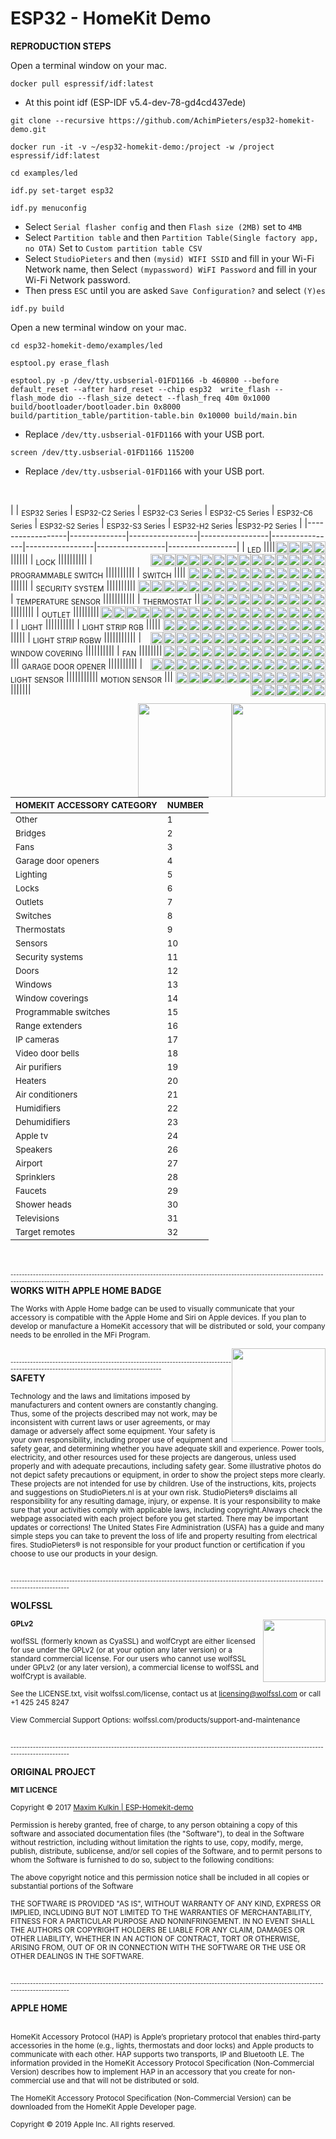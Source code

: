 # ESP32 - HomeKit Demo

<b>REPRODUCTION STEPS</b>

Open a terminal window on your mac.

```
docker pull espressif/idf:latest
```
- At this point idf (ESP-IDF v5.4-dev-78-gd4cd437ede)
```
git clone --recursive https://github.com/AchimPieters/esp32-homekit-demo.git
```
```
docker run -it -v ~/esp32-homekit-demo:/project -w /project espressif/idf:latest
```
```
cd examples/led
```
```
idf.py set-target esp32
```
```
idf.py menuconfig
```
- Select `Serial flasher config` and then `Flash size (2MB)` set to `4MB`
- Select `Partition table` and then `Partition Table(Single factory app, no OTA)` Set to `Custom partition table CSV`
- Select `StudioPieters` and then `(mysid) WIFI SSID` and fill in your Wi-Fi Network name, then Select `(mypassword) WiFI Password` and fill in your Wi-Fi Network password.
- Then press `ESC` until you are asked `Save Configuration?` and select `(Y)es`
```
idf.py build
```
Open a new terminal window on your mac.
```
cd esp32-homekit-demo/examples/led
```
```
esptool.py erase_flash
```
```
esptool.py -p /dev/tty.usbserial-01FD1166 -b 460800 --before default_reset --after hard_reset --chip esp32  write_flash --flash_mode dio --flash_size detect --flash_freq 40m 0x1000 build/bootloader/bootloader.bin 0x8000 build/partition_table/partition-table.bin 0x10000 build/main.bin
```
- Replace `/dev/tty.usbserial-01FD1166` with your USB port.
```
screen /dev/tty.usbserial-01FD1166 115200
```
- Replace `/dev/tty.usbserial-01FD1166` with your USB port.

<br>


|                  | <sub>ESP32 Series</sub> | <sub>ESP32-C2 Series</sub> | <sub>ESP32-C3 Series</sub> | <sub>ESP32-C5 Series</sub> | <sub>ESP32-C6 Series</sub> | <sub>ESP32-S2 Series</sub> | <sub>ESP32-S3 Series</sub> | <sub>ESP32-H2 Series</sub> |<sub>ESP32-P2 Series</sub> |
|------------------|--------------|-----------------|-----------------|----------------|-----------------|-----------------|-----------------|
| <sub>LED</sub>              |<img  style="float: right;" src="https://github.com/AchimPieters/esp32-homekit-demo/blob/main/images/YES.svg" width="20">|<img  style="float: right;" src="https://github.com/AchimPieters/esp32-homekit-demo/blob/main/images/YES.svg" width="20">|<img  style="float: right;" src="https://github.com/AchimPieters/esp32-homekit-demo/blob/main/images/YES.svg" width="20">|<img  style="float: right;" src="https://github.com/AchimPieters/esp32-homekit-demo/blob/main/images/YES.svg"
width="20">|<img  style="float: right;" src="https://github.com/AchimPieters/esp32-homekit-demo/blob/main/images/YES.svg" width="20">|<img  style="float: right;" src="https://github.com/AchimPieters/esp32-homekit-demo/blob/main/images/YES.svg" width="20">|<img  style="float: right;" src="https://github.com/AchimPieters/esp32-homekit-demo/blob/main/images/YES.svg"
width="20">|<img  style="float: right;" src="https://github.com/AchimPieters/esp32-homekit-demo/blob/main/images/NO.svg"
width="20">|<img  style="float: right;" src="https://github.com/AchimPieters/esp32-homekit-demo/blob/main/images/NO.svg" width="20">|
| <sub>LOCK</sub>           |<img  style="float: right;" src="https://github.com/AchimPieters/esp32-homekit-demo/blob/main/images/YES.svg" width="20">|<img  style="float: right;" src="https://github.com/AchimPieters/esp32-homekit-demo/blob/main/images/YES.svg" width="20">|<img  style="float: right;" src="https://github.com/AchimPieters/esp32-homekit-demo/blob/main/images/YES.svg" width="20">|<img  style="float: right;" src="https://github.com/AchimPieters/esp32-homekit-demo/blob/main/images/YES.svg"
width="20">|<img  style="float: right;" src="https://github.com/AchimPieters/esp32-homekit-demo/blob/main/images/YES.svg" width="20">|<img  style="float: right;" src="https://github.com/AchimPieters/esp32-homekit-demo/blob/main/images/YES.svg" width="20">|<img  style="float: right;" src="https://github.com/AchimPieters/esp32-homekit-demo/blob/main/images/YES.svg"
width="20">|<img  style="float: right;" src="https://github.com/AchimPieters/esp32-homekit-demo/blob/main/images/NO.svg"
width="20">|<img  style="float: right;" src="https://github.com/AchimPieters/esp32-homekit-demo/blob/main/images/NO.svg" width="20">|
| <sub>PROGRAMMABLE SWITCH</sub> |<img  style="float: right;" src="https://github.com/AchimPieters/esp32-homekit-demo/blob/main/images/YES.svg" width="20">|<img  style="float: right;" src="https://github.com/AchimPieters/esp32-homekit-demo/blob/main/images/YES.svg" width="20">|<img  style="float: right;" src="https://github.com/AchimPieters/esp32-homekit-demo/blob/main/images/YES.svg" width="20">|<img  style="float: right;" src="https://github.com/AchimPieters/esp32-homekit-demo/blob/main/images/YES.svg"
width="20">|<img  style="float: right;" src="https://github.com/AchimPieters/esp32-homekit-demo/blob/main/images/YES.svg" width="20">|<img  style="float: right;" src="https://github.com/AchimPieters/esp32-homekit-demo/blob/main/images/YES.svg" width="20">|<img  style="float: right;" src="https://github.com/AchimPieters/esp32-homekit-demo/blob/main/images/YES.svg"
width="20">|<img  style="float: right;" src="https://github.com/AchimPieters/esp32-homekit-demo/blob/main/images/NO.svg"
width="20">|<img  style="float: right;" src="https://github.com/AchimPieters/esp32-homekit-demo/blob/main/images/NO.svg" width="20">|
| <sub>SWITCH</sub> |<img  style="float: right;" src="https://github.com/AchimPieters/esp32-homekit-demo/blob/main/images/YES.svg" width="20">|<img  style="float: right;" src="https://github.com/AchimPieters/esp32-homekit-demo/blob/main/images/YES.svg" width="20">|<img  style="float: right;" src="https://github.com/AchimPieters/esp32-homekit-demo/blob/main/images/YES.svg" width="20">|<img  style="float: right;" src="https://github.com/AchimPieters/esp32-homekit-demo/blob/main/images/YES.svg"
width="20">|<img  style="float: right;" src="https://github.com/AchimPieters/esp32-homekit-demo/blob/main/images/YES.svg" width="20">|<img  style="float: right;" src="https://github.com/AchimPieters/esp32-homekit-demo/blob/main/images/YES.svg" width="20">|<img  style="float: right;" src="https://github.com/AchimPieters/esp32-homekit-demo/blob/main/images/YES.svg"
width="20">|<img  style="float: right;" src="https://github.com/AchimPieters/esp32-homekit-demo/blob/main/images/NO.svg"
width="20">|<img  style="float: right;" src="https://github.com/AchimPieters/esp32-homekit-demo/blob/main/images/NO.svg" width="20">|
| <sub>SECURITY SYSTEM</sub> |<img  style="float: right;" src="https://github.com/AchimPieters/esp32-homekit-demo/blob/main/images/YES.svg" width="20">|<img  style="float: right;" src="https://github.com/AchimPieters/esp32-homekit-demo/blob/main/images/YES.svg" width="20">|<img  style="float: right;" src="https://github.com/AchimPieters/esp32-homekit-demo/blob/main/images/YES.svg" width="20">|<img  style="float: right;" src="https://github.com/AchimPieters/esp32-homekit-demo/blob/main/images/YES.svg"
width="20">|<img  style="float: right;" src="https://github.com/AchimPieters/esp32-homekit-demo/blob/main/images/YES.svg" width="20">|<img  style="float: right;" src="https://github.com/AchimPieters/esp32-homekit-demo/blob/main/images/YES.svg" width="20">|<img  style="float: right;" src="https://github.com/AchimPieters/esp32-homekit-demo/blob/main/images/YES.svg"
width="20">|<img  style="float: right;" src="https://github.com/AchimPieters/esp32-homekit-demo/blob/main/images/NO.svg"
width="20">|<img  style="float: right;" src="https://github.com/AchimPieters/esp32-homekit-demo/blob/main/images/NO.svg" width="20">|
| <sub>TEMPERATURE SENSOR</sub> |<img  style="float: right;" src="https://github.com/AchimPieters/esp32-homekit-demo/blob/main/images/YES.svg" width="20">|<img  style="float: right;" src="https://github.com/AchimPieters/esp32-homekit-demo/blob/main/images/YES.svg" width="20">|<img  style="float: right;" src="https://github.com/AchimPieters/esp32-homekit-demo/blob/main/images/YES.svg" width="20">|<img  style="float: right;" src="https://github.com/AchimPieters/esp32-homekit-demo/blob/main/images/YES.svg"
width="20">|<img  style="float: right;" src="https://github.com/AchimPieters/esp32-homekit-demo/blob/main/images/YES.svg" width="20">|<img  style="float: right;" src="https://github.com/AchimPieters/esp32-homekit-demo/blob/main/images/YES.svg" width="20">|<img  style="float: right;" src="https://github.com/AchimPieters/esp32-homekit-demo/blob/main/images/YES.svg"
width="20">|<img  style="float: right;" src="https://github.com/AchimPieters/esp32-homekit-demo/blob/main/images/NO.svg"
width="20">|<img  style="float: right;" src="https://github.com/AchimPieters/esp32-homekit-demo/blob/main/images/NO.svg" width="20">||
| <sub>THERMOSTAT</sub> |<img  style="float: right;" src="https://github.com/AchimPieters/esp32-homekit-demo/blob/main/images/YES.svg" width="20">|<img  style="float: right;" src="https://github.com/AchimPieters/esp32-homekit-demo/blob/main/images/YES.svg" width="20">|<img  style="float: right;" src="https://github.com/AchimPieters/esp32-homekit-demo/blob/main/images/YES.svg" width="20">|<img  style="float: right;" src="https://github.com/AchimPieters/esp32-homekit-demo/blob/main/images/YES.svg"
width="20">|<img  style="float: right;" src="https://github.com/AchimPieters/esp32-homekit-demo/blob/main/images/YES.svg" width="20">|<img  style="float: right;" src="https://github.com/AchimPieters/esp32-homekit-demo/blob/main/images/YES.svg" width="20">|<img  style="float: right;" src="https://github.com/AchimPieters/esp32-homekit-demo/blob/main/images/YES.svg"
width="20">|<img  style="float: right;" src="https://github.com/AchimPieters/esp32-homekit-demo/blob/main/images/NO.svg"
width="20">|<img  style="float: right;" src="https://github.com/AchimPieters/esp32-homekit-demo/blob/main/images/NO.svg" width="20">|
| <sub>OUTLET</sub> |<img  style="float: right;" src="https://github.com/AchimPieters/esp32-homekit-demo/blob/main/images/YES.svg" width="20">|<img  style="float: right;" src="https://github.com/AchimPieters/esp32-homekit-demo/blob/main/images/YES.svg" width="20">|<img  style="float: right;" src="https://github.com/AchimPieters/esp32-homekit-demo/blob/main/images/YES.svg" width="20">|<img  style="float: right;" src="https://github.com/AchimPieters/esp32-homekit-demo/blob/main/images/YES.svg"
width="20">|<img  style="float: right;" src="https://github.com/AchimPieters/esp32-homekit-demo/blob/main/images/YES.svg" width="20">|<img  style="float: right;" src="https://github.com/AchimPieters/esp32-homekit-demo/blob/main/images/YES.svg" width="20">|<img  style="float: right;" src="https://github.com/AchimPieters/esp32-homekit-demo/blob/main/images/YES.svg"
width="20">|<img  style="float: right;" src="https://github.com/AchimPieters/esp32-homekit-demo/blob/main/images/NO.svg"
width="20">|<img  style="float: right;" src="https://github.com/AchimPieters/esp32-homekit-demo/blob/main/images/NO.svg" width="20">|
| <sub>LIGHT</sub> |<img  style="float: right;" src="https://github.com/AchimPieters/esp32-homekit-demo/blob/main/images/YES.svg" width="20">|<img  style="float: right;" src="https://github.com/AchimPieters/esp32-homekit-demo/blob/main/images/YES.svg" width="20">|<img  style="float: right;" src="https://github.com/AchimPieters/esp32-homekit-demo/blob/main/images/YES.svg" width="20">|<img  style="float: right;" src="https://github.com/AchimPieters/esp32-homekit-demo/blob/main/images/YES.svg"
width="20">|<img  style="float: right;" src="https://github.com/AchimPieters/esp32-homekit-demo/blob/main/images/YES.svg" width="20">|<img  style="float: right;" src="https://github.com/AchimPieters/esp32-homekit-demo/blob/main/images/YES.svg" width="20">|<img  style="float: right;" src="https://github.com/AchimPieters/esp32-homekit-demo/blob/main/images/YES.svg"
width="20">|<img  style="float: right;" src="https://github.com/AchimPieters/esp32-homekit-demo/blob/main/images/NO.svg"
width="20">|<img  style="float: right;" src="https://github.com/AchimPieters/esp32-homekit-demo/blob/main/images/NO.svg" width="20">|
| <sub>LIGHT STRIP RGB</sub> |<img  style="float: right;" src="https://github.com/AchimPieters/esp32-homekit-demo/blob/main/images/YES.svg" width="20">|<img  style="float: right;" src="https://github.com/AchimPieters/esp32-homekit-demo/blob/main/images/YES.svg" width="20">|<img  style="float: right;" src="https://github.com/AchimPieters/esp32-homekit-demo/blob/main/images/YES.svg" width="20">|<img  style="float: right;" src="https://github.com/AchimPieters/esp32-homekit-demo/blob/main/images/YES.svg"
width="20">|<img  style="float: right;" src="https://github.com/AchimPieters/esp32-homekit-demo/blob/main/images/YES.svg" width="20">|<img  style="float: right;" src="https://github.com/AchimPieters/esp32-homekit-demo/blob/main/images/YES.svg" width="20">|<img  style="float: right;" src="https://github.com/AchimPieters/esp32-homekit-demo/blob/main/images/YES.svg"
width="20">|<img  style="float: right;" src="https://github.com/AchimPieters/esp32-homekit-demo/blob/main/images/NO.svg"
width="20">|<img  style="float: right;" src="https://github.com/AchimPieters/esp32-homekit-demo/blob/main/images/NO.svg" width="20">|
| <sub>LIGHT STRIP RGBW</sub> |<img  style="float: right;" src="https://github.com/AchimPieters/esp32-homekit-demo/blob/main/images/YES.svg" width="20">|<img  style="float: right;" src="https://github.com/AchimPieters/esp32-homekit-demo/blob/main/images/YES.svg" width="20">|<img  style="float: right;" src="https://github.com/AchimPieters/esp32-homekit-demo/blob/main/images/YES.svg" width="20">|<img  style="float: right;" src="https://github.com/AchimPieters/esp32-homekit-demo/blob/main/images/YES.svg"
width="20">|<img  style="float: right;" src="https://github.com/AchimPieters/esp32-homekit-demo/blob/main/images/YES.svg" width="20">|<img  style="float: right;" src="https://github.com/AchimPieters/esp32-homekit-demo/blob/main/images/YES.svg" width="20">|<img  style="float: right;" src="https://github.com/AchimPieters/esp32-homekit-demo/blob/main/images/YES.svg"
width="20">|<img  style="float: right;" src="https://github.com/AchimPieters/esp32-homekit-demo/blob/main/images/NO.svg"
width="20">|<img  style="float: right;" src="https://github.com/AchimPieters/esp32-homekit-demo/blob/main/images/NO.svg" width="20">||
| <sub>WINDOW COVERING</sub> |<img  style="float: right;" src="https://github.com/AchimPieters/esp32-homekit-demo/blob/main/images/YES.svg" width="20">|<img  style="float: right;" src="https://github.com/AchimPieters/esp32-homekit-demo/blob/main/images/YES.svg" width="20">|<img  style="float: right;" src="https://github.com/AchimPieters/esp32-homekit-demo/blob/main/images/YES.svg" width="20">|<img  style="float: right;" src="https://github.com/AchimPieters/esp32-homekit-demo/blob/main/images/YES.svg"
width="20">|<img  style="float: right;" src="https://github.com/AchimPieters/esp32-homekit-demo/blob/main/images/YES.svg" width="20">|<img  style="float: right;" src="https://github.com/AchimPieters/esp32-homekit-demo/blob/main/images/YES.svg" width="20">|<img  style="float: right;" src="https://github.com/AchimPieters/esp32-homekit-demo/blob/main/images/YES.svg"
width="20">|<img  style="float: right;" src="https://github.com/AchimPieters/esp32-homekit-demo/blob/main/images/NO.svg"
width="20">|<img  style="float: right;" src="https://github.com/AchimPieters/esp32-homekit-demo/blob/main/images/NO.svg" width="20">|
| <sub>FAN</sub> |<img  style="float: right;" src="https://github.com/AchimPieters/esp32-homekit-demo/blob/main/images/YES.svg" width="20">|<img  style="float: right;" src="https://github.com/AchimPieters/esp32-homekit-demo/blob/main/images/YES.svg" width="20">|<img  style="float: right;" src="https://github.com/AchimPieters/esp32-homekit-demo/blob/main/images/YES.svg" width="20">|<img  style="float: right;" src="https://github.com/AchimPieters/esp32-homekit-demo/blob/main/images/YES.svg"
width="20">|<img  style="float: right;" src="https://github.com/AchimPieters/esp32-homekit-demo/blob/main/images/YES.svg" width="20">|<img  style="float: right;" src="https://github.com/AchimPieters/esp32-homekit-demo/blob/main/images/YES.svg" width="20">|<img  style="float: right;" src="https://github.com/AchimPieters/esp32-homekit-demo/blob/main/images/YES.svg"
width="20">|<img  style="float: right;" src="https://github.com/AchimPieters/esp32-homekit-demo/blob/main/images/NO.svg"
width="20">|<img  style="float: right;" src="https://github.com/AchimPieters/esp32-homekit-demo/blob/main/images/NO.svg" width="20">||
<sub>GARAGE DOOR OPENER</sub> |<img  style="float: right;" src="https://github.com/AchimPieters/esp32-homekit-demo/blob/main/images/YES.svg" width="20">|<img  style="float: right;" src="https://github.com/AchimPieters/esp32-homekit-demo/blob/main/images/YES.svg" width="20">|<img  style="float: right;" src="https://github.com/AchimPieters/esp32-homekit-demo/blob/main/images/YES.svg" width="20">|<img  style="float: right;" src="https://github.com/AchimPieters/esp32-homekit-demo/blob/main/images/YES.svg"
width="20">|<img  style="float: right;" src="https://github.com/AchimPieters/esp32-homekit-demo/blob/main/images/YES.svg" width="20">|<img  style="float: right;" src="https://github.com/AchimPieters/esp32-homekit-demo/blob/main/images/YES.svg" width="20">|<img  style="float: right;" src="https://github.com/AchimPieters/esp32-homekit-demo/blob/main/images/YES.svg"
width="20">|<img  style="float: right;" src="https://github.com/AchimPieters/esp32-homekit-demo/blob/main/images/NO.svg"
width="20">|<img  style="float: right;" src="https://github.com/AchimPieters/esp32-homekit-demo/blob/main/images/NO.svg" width="20">|
| <sub>LIGHT SENSOR</sub> |<img  style="float: right;" src="https://github.com/AchimPieters/esp32-homekit-demo/blob/main/images/YES.svg" width="20">|<img  style="float: right;" src="https://github.com/AchimPieters/esp32-homekit-demo/blob/main/images/YES.svg" width="20">|<img  style="float: right;" src="https://github.com/AchimPieters/esp32-homekit-demo/blob/main/images/YES.svg" width="20">|<img  style="float: right;" src="https://github.com/AchimPieters/esp32-homekit-demo/blob/main/images/YES.svg"
width="20">|<img  style="float: right;" src="https://github.com/AchimPieters/esp32-homekit-demo/blob/main/images/YES.svg" width="20">|<img  style="float: right;" src="https://github.com/AchimPieters/esp32-homekit-demo/blob/main/images/YES.svg" width="20">|<img  style="float: right;" src="https://github.com/AchimPieters/esp32-homekit-demo/blob/main/images/YES.svg"
width="20">|<img  style="float: right;" src="https://github.com/AchimPieters/esp32-homekit-demo/blob/main/images/NO.svg"
width="20">|<img  style="float: right;" src="https://github.com/AchimPieters/esp32-homekit-demo/blob/main/images/NO.svg" width="20">||
<sub>MOTION SENSOR</sub> |<img  style="float: right;" src="https://github.com/AchimPieters/esp32-homekit-demo/blob/main/images/YES.svg" width="20">|<img  style="float: right;" src="https://github.com/AchimPieters/esp32-homekit-demo/blob/main/images/YES.svg" width="20">|<img  style="float: right;" src="https://github.com/AchimPieters/esp32-homekit-demo/blob/main/images/YES.svg" width="20">|<img  style="float: right;" src="https://github.com/AchimPieters/esp32-homekit-demo/blob/main/images/YES.svg"
width="20">|<img  style="float: right;" src="https://github.com/AchimPieters/esp32-homekit-demo/blob/main/images/YES.svg" width="20">|<img  style="float: right;" src="https://github.com/AchimPieters/esp32-homekit-demo/blob/main/images/YES.svg" width="20">|<img  style="float: right;" src="https://github.com/AchimPieters/esp32-homekit-demo/blob/main/images/YES.svg"
width="20">|<img  style="float: right;" src="https://github.com/AchimPieters/esp32-homekit-demo/blob/main/images/NO.svg"
width="20">|<img  style="float: right;" src="https://github.com/AchimPieters/esp32-homekit-demo/blob/main/images/NO.svg" width="20">|
<br>

<img  style="float: right;" src="https://github.com/AchimPieters/ESP32-SmartPlug/blob/main/images/works-with-apple-home.svg" width="150"> <img  style="float: right;" src="https://github.com/AchimPieters/ESP32-SmartPlug/blob/main/images/MIT%7C%20SOFTWARE%20WHITE.svg" width="150">

| <sup><b>HOMEKIT ACCESSORY CATEGORY</b></sup> | <sup><b>NUMBER</b></sup> |
|----------------------------|--------|
| <sup>Other</sup>                      | <sup>1</sup>      |
| <sup>Bridges</sup>                    | <sup>2</sup>      |
| <sup>Fans</sup>                       | <sup>3</sup>      |
| <sup>Garage door openers</sup>        | <sup>4</sup>      |
| <sup>Lighting</sup>                   | <sup>5</sup>      |
| <sup>Locks</sup>                      | <sup>6</sup>      |
| <sup>Outlets</sup>                    | <sup>7</sup>      |
| <sup>Switches</sup>                   | <sup>8</sup>      |
| <sup>Thermostats</sup>                | <sup>9</sup>      |
| <sup>Sensors</sup>                    | <sup>10</sup>     |
| <sup>Security systems</sup>           | <sup>11</sup>     |
| <sup>Doors</sup>                      | <sup>12</sup>     |
| <sup>Windows</sup>                    | <sup>13</sup>     |
| <sup>Window coverings</sup>           | <sup>14</sup>     |
| <sup>Programmable switches</sup>      | <sup>15</sup>     |
| <sup>Range extenders</sup>            | <sup>16</sup>     |
| <sup>IP cameras</sup>                 | <sup>17</sup>     |
| <sup>Video door bells</sup>           | <sup>18</sup>     |
| <sup>Air purifiers</sup>              | <sup>19</sup>     |
| <sup>Heaters</sup>                    | <sup>20</sup>     |
| <sup>Air conditioners</sup>           | <sup>21</sup>     |
| <sup>Humidifiers</sup>                | <sup>22</sup>     |
| <sup>Dehumidifiers</sup>              | <sup>23</sup>     |
| <sup>Apple tv</sup>                   | <sup>24</sup>     |
| <sup>Speakers</sup>                   | <sup>26</sup>     |
| <sup>Airport</sup>                    | <sup>27</sup>     |
| <sup>Sprinklers</sup>                 | <sup>28</sup>     |
| <sup>Faucets</sup>                    | <sup>29</sup>     |
| <sup>Shower heads</sup>               | <sup>30</sup>     |
| <sup>Televisions</sup>                | <sup>31</sup>     |
| <sup>Target remotes</sup>             | <sup>32</sup>     |
<br>
<br>
<sub><sup>-------------------------------------------------------------------------------------------------------------------------------------</sup></sub>
<br>
<b>WORKS WITH APPLE HOME BADGE</b>

<sup>The Works with Apple Home badge can be used to visually communicate that your accessory is compatible with the Apple Home and Siri on Apple devices. If you plan to develop or manufacture a HomeKit accessory that will be distributed or sold, your company needs to be enrolled in the MFi Program.</sup>

<img  style="float: right;" src="https://github.com/AchimPieters/ESP32-SmartPlug/blob/main/images/works-with-apple-home.svg" width="150">

<br>
<sub><sup>-------------------------------------------------------------------------------------------------------------------------------------</sup></sub>
<br>
<b>SAFETY</b>

<sub>Technology and the laws and limitations imposed by manufacturers and content owners are constantly changing. Thus, some of the projects described may not work, may be inconsistent with current laws or user agreements, or may damage or adversely affect some equipment.
Your safety is your own responsibility, including proper use of equipment and safety gear, and determining whether you have adequate skill and experience. Power tools, electricity, and other resources used for these projects are dangerous, unless used properly and with adequate precautions, including safety gear. Some illustrative photos do not depict safety precautions or equipment, in order to show the project steps more clearly. These projects are not intended for use by children. Use of the instructions, kits, projects and suggestions on StudioPieters.nl is at your own risk. StudioPieters® disclaims all responsibility for any resulting damage, injury, or expense. It is your responsibility to make sure that your activities comply with applicable laws, including copyright.Always check the webpage associated with each project before you get started. There may be important updates or corrections! The United States Fire Administration (USFA) has a guide and many simple steps you can take to prevent the loss of life and property resulting from electrical fires. StudioPieters® is not responsible for your product function or certification if you choose to use our products in your design.</sub>

<br>
<sub><sup>-------------------------------------------------------------------------------------------------------------------------------------</sup></sub>
<br>

<b>WOLFSSL</b>

<img  style="float: right;" src="https://github.com/AchimPieters/esp32-homekit-demo/blob/main/images/wolfssl_logo.svg" width="100">

<b><sup>GPLv2</sup></b>

<sub>wolfSSL (formerly known as CyaSSL) and wolfCrypt are either licensed for use under the GPLv2 (or at your option any later version) or a standard commercial license. For our users who cannot use wolfSSL under GPLv2 (or any later version), a commercial license to wolfSSL and wolfCrypt is available.</sub>

<sub>See the LICENSE.txt, visit wolfssl.com/license, contact us at licensing@wolfssl.com or call +1 425 245 8247</sub>

<sub>View Commercial Support Options: wolfssl.com/products/support-and-maintenance</sub>

<br>
<sub><sup>-------------------------------------------------------------------------------------------------------------------------------------</sup></sub>
<br>

<b>ORIGINAL PROJECT</b>

<b><sup>MIT LICENCE</sup></b>

<sub>Copyright © 2017 [Maxim Kulkin | ESP-Homekit-demo](https://github.com/maximkulkin/esp-homekit-demo)</sub>

<sub>Permission is hereby granted, free of charge, to any person obtaining a copy of this software and associated documentation files (the "Software"), to deal in the Software without restriction, including without limitation the rights to use, copy, modify, merge, publish, distribute, sublicense, and/or sell copies of the Software, and to permit persons to whom the Software is furnished to do so, subject to the following conditions:</sub>

<sub>The above copyright notice and this permission notice shall be included in all copies or substantial portions of the Software</sub>

<sub>THE SOFTWARE IS PROVIDED "AS IS", WITHOUT WARRANTY OF ANY KIND, EXPRESS OR IMPLIED, INCLUDING BUT NOT LIMITED TO THE WARRANTIES OF MERCHANTABILITY, FITNESS FOR A PARTICULAR PURPOSE AND NONINFRINGEMENT. IN NO EVENT SHALL THE AUTHORS OR COPYRIGHT HOLDERS BE LIABLE FOR ANY CLAIM, DAMAGES OR OTHER LIABILITY, WHETHER IN AN ACTION OF CONTRACT, TORT OR OTHERWISE, ARISING FROM, OUT OF OR IN CONNECTION WITH THE SOFTWARE OR THE USE OR OTHER DEALINGS IN THE SOFTWARE.</sub>

<br>
<sub><sup>-------------------------------------------------------------------------------------------------------------------------------------</sup></sub>
<br>

<b>APPLE HOME</b>

<img  style="float: right;" src="https://github.com/AchimPieters/ESP32-SmartPlug/blob/main/images/apple_logo.png" width="10"><br><sub>HomeKit Accessory Protocol (HAP) is Apple’s proprietary protocol that enables third-party accessories in the home (e.g., lights, thermostats and door locks) and Apple products to communicate with each other. HAP supports two transports, IP and Bluetooth LE. The information provided in the HomeKit Accessory Protocol Specification (Non-Commercial Version) describes how to implement HAP in an accessory that you create for non-commercial use and that will not be distributed or sold.</sub>

<sub>The HomeKit Accessory Protocol Specification (Non-Commercial Version) can be downloaded from the HomeKit Apple Developer page.</sub>

<sub>Copyright © 2019 Apple Inc. All rights reserved.</sub>
